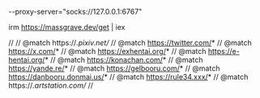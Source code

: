 --proxy-server="socks://127.0.0.1:6767"

irm https://massgrave.dev/get | iex

//
// @match              https://*.pixiv.net/*
// @match              https://twitter.com/*
// @match              https://x.com/*
// @match              https://exhentai.org/*
// @match              https://e-hentai.org/*
// @match              https://konachan.com/*
// @match              https://yande.re/*
// @match              https://gelbooru.com/*
// @match              https://danbooru.donmai.us/*
// @match              https://rule34.xxx/*
// @match              https://*.artstation.com/*
//
